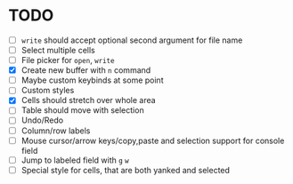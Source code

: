 # TODO
- [ ] `write` should accept optional second argument for file name
- [ ] Select multiple cells
- [ ] File picker for `open`, `write`
- [x] Create new buffer with `n` command
- [ ] Maybe custom keybinds at some point
- [ ] Custom styles
- [x] Cells should stretch over whole area
- [ ] Table should move with selection
- [ ] Undo/Redo
- [ ] Column/row labels
- [ ] Mouse cursor/arrow keys/copy,paste and selection support for console field
- [ ] Jump to labeled field with `g` `w`
- [ ] Special style for cells, that are both yanked and selected

